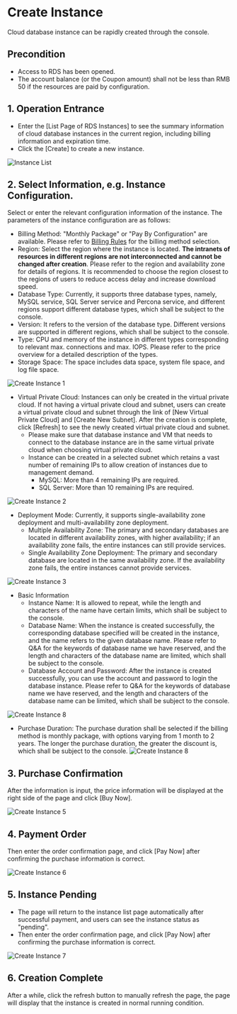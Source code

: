 # Create Instance
Cloud database instance can be rapidly created through the console.

## Precondition
- Access to RDS has been opened.
- The account balance (or the Coupon amount) shall not be less than RMB 50 if the resources are paid by configuration.

## 1. Operation Entrance
- Enter the [List Page of RDS Instances] to see the summary information of cloud database instances in the current region, including billing information and expiration time.
- Click the [Create] to create a new instance.

![Instance List](../../../image/RDS/Instance-List.png)
   
## 2. Select Information, e.g. Instance Configuration.
Select or enter the relevant configuration information of the instance. The parameters of the instance configuration are as follows:
- Billing Method: "Monthly Package" or "Pay By Configuration" are available. Please refer to [Billing Rules](../../Billing-Rules.md) for the billing method selection.
- Region: Select the region where the instance is located. **The intranets of resources in different regions are not interconnected and cannot be changed after creation**. Please refer to the region and availability zone for details of regions.
It is recommended to choose the region closest to the regions of users to reduce access delay and increase download speed.
- Database Type: Currently, it supports three database types, namely, MySQL service, SQL Server service and Percona service, and different regions support different database types, which shall be subject to the console.
- Version: It refers to the version of the database type. Different versions are supported in different regions, which shall be subject to the console.
- Type: CPU and memory of the instance in different types corresponding to relevant max. connections and max. IOPS. Please refer to the price overview for a detailed description of the types.
- Storage Space: The space includes data space, system file space, and log file space.

![Create Instance 1](../../../image/RDS/Create-Instance-1.png)

- Virtual Private Cloud: Instances can only be created in the virtual private cloud. If not having a virtual private cloud and subnet, users can create a virtual private cloud and subnet through the link of [New Virtual Private Cloud] and [Create New Subnet]. After the creation is complete, click [Refresh] to see the newly created virtual private cloud and subnet.
   - Please make sure that database instance and VM that needs to connect to the database instance are in the same virtual private cloud when choosing virtual private cloud.
   - Instance can be created in a selected subnet which retains a vast number of remaining IPs to allow creation of instances due to management demand.
      - MySQL: More than 4 remaining IPs are required.
      - SQL Server: More than 10 remaining IPs are required.
      
![Create Instance 2](../../../image/RDS/Create-Instance-2.png)
 
- Deployment Mode: Currently, it supports single-availability zone deployment and multi-availability zone deployment.
   - Multiple Availability Zone: The primary and secondary databases are located in different availability zones, with higher availability; if an availability zone fails, the entire instances can still provide services.
   - Single Availability Zone Deployment: The primary and secondary database are located in the same availability zone. If the availability zone fails, the entire instances cannot provide services.
   
![Create Instance 3](../../../image/RDS/Create-Instance-3.png)  

- Basic Information
   - Instance Name: It is allowed to repeat, while the length and characters of the name have certain limits, which shall be subject to the console.
   - Database Name: When the instance is created successfully, the corresponding database specified will be created in the instance, and the name refers to the given database name. Please refer to Q&A for the keywords of database name we have reserved, and the length and characters of the database name are limited, which shall be subject to the console.
   - Database Account and Password: After the instance is created successfully, you can use the account and password to login the database instance. Please refer to Q&A for the keywords of database name we have reserved, and the length and characters of the database name can be limited, which shall be subject to the console.

![Create Instance 8](../../../image/RDS/Create-Instance-8.png)

- Purchase Duration: The purchase duration shall be selected if the billing method is monthly package, with options varying from 1 month to 2 years. The longer the purchase duration, the greater the discount is, which shall be subject to the console.
![Create Instance 8](../../../image/RDS/Create-Instance-4.png)

## 3. Purchase Confirmation
After the information is input, the price information will be displayed at the right side of the page and click [Buy Now].

![Create Instance 5](../../../image/RDS/Client-Connect-5.png)

## 4. Payment Order
Then enter the order confirmation page, and click [Pay Now] after confirming the purchase information is correct.

![Create Instance 6](../../../image/RDS/Create-Instance-6.png)

## 5. Instance Pending
- The page will return to the instance list page automatically after successful payment, and users can see the instance status as "pending".
- Then enter the order confirmation page, and click [Pay Now] after confirming the purchase information is correct.

![Create Instance 7](../../../image/RDS/Create-Instance-7.png)

## 6. Creation Complete
After a while, click the refresh button to manually refresh the page, the page will display that the instance is created in normal running condition.

